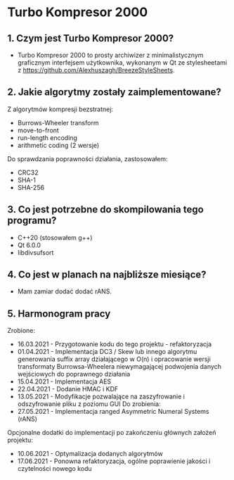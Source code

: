# Turbo Kompresor 2000

## 1. Czym jest Turbo Kompresor 2000?
- Turbo Kompresor 2000 to prosty archiwizer z minimalistycznym graficznym interfejsem użytkownika, wykonanym w Qt ze stylesheetami z https://github.com/Alexhuszagh/BreezeStyleSheets.

## 2. Jakie algorytmy zostały zaimplementowane?
Z algorytmów kompresji bezstratnej:
- Burrows-Wheeler transform
- move-to-front
- run-length encoding
- arithmetic coding (2 wersje)

Do sprawdzania poprawności działania, zastosowałem:
- CRC32
- SHA-1
- SHA-256

## 3. Co jest potrzebne do skompilowania tego programu?
- C++20 (stosowałem g++)
- Qt 6.0.0
- libdivsufsort

## 4. Co jest w planach na najbliższe miesiące?
- Mam zamiar dodać dodać rANS.

## 5. Harmonogram pracy
Zrobione:
- 16.03.2021 - Przygotowanie kodu do tego projektu - refaktoryzacja
- 01.04.2021 - Implementacja DC3 / Skew lub innego algorytmu generowania suffix array działającego w O(n) i opracowanie wersji transformaty Burrowsa-Wheelera niewymagającej podwojenia danych wejściowych do poprawnego działania
- 15.04.2021 - Implementacja AES
- 22.04.2021 - Dodanie HMAC i KDF
- 13.05.2021 - Modyfikacje pozwalające na zaszyfrowanie i odszyfrowanie pliku z poziomu GUI
Do zrobienia:
- 27.05.2021 - Implementacja ranged Asymmetric Numeral Systems (rANS)

Opcjonalne dodatki do implementacji po zakończeniu głównych założeń projektu:

- 10.06.2021 - Optymalizacja dodanych algorytmów
- 17.06.2021 - Ponowna refaktoryzacja, ogólne poprawienie jakości i czytelności nowego kodu
